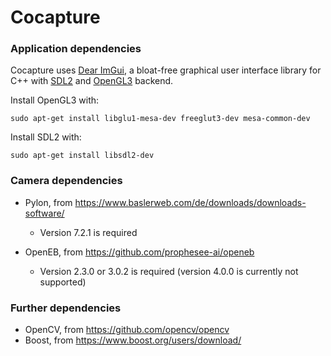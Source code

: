 # Cocapture

### Application dependencies
Cocapture uses [Dear ImGui](https://github.com/ocornut/imgui), a bloat-free graphical user interface library for C++ with [SDL2](http://www.libsdl.org/) and [OpenGL3](https://www.opengl.org/) backend.

Install OpenGL3 with:

    sudo apt-get install libglu1-mesa-dev freeglut3-dev mesa-common-dev  

Install SDL2 with:

    sudo apt-get install libsdl2-dev

### Camera dependencies
- Pylon, from https://www.baslerweb.com/de/downloads/downloads-software/
    - Version 7.2.1 is required

- OpenEB, from https://github.com/prophesee-ai/openeb
    - Version 2.3.0 or 3.0.2 is required (version 4.0.0 is currently not supported)

      
### Further dependencies
- OpenCV, from https://github.com/opencv/opencv
- Boost, from https://www.boost.org/users/download/
